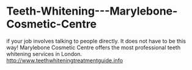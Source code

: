 Teeth-Whitening---Marylebone-Cosmetic-Centre
============================================

 if your job involves talking to people directly. It does not have to be this way! Marylebone Cosmetic Centre offers the most professional teeth whitening services in London. http://www.teethwhiteningtreatmentguide.info
